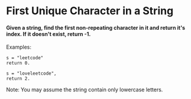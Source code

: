 # First Unique Character in a String

#### Given a string, find the first non-repeating character in it and return it's index. If it doesn't exist, return -1.

Examples:

```
s = "leetcode"
return 0.
```

```
s = "loveleetcode",
return 2.
```

Note: You may assume the string contain only lowercase letters.
